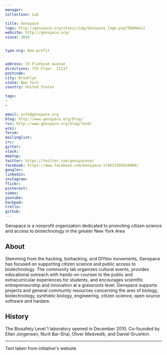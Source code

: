 ```yaml
---
manager:
collection: Lab

title: Genspace
logo: http://genspace.org/static/img/Genspace_logo.png?5B4RHexi
website: http://genspace.org/
since: 2010


type-org: Non-profit


address: 33 Flatbush Avenue
directions: 7th Floor. 11217
postcode:
city: Brooklyn
state: New York
country: United States

tags:
-
-

email: info@genspace.org
blog: http://www.genspace.org/blog/
rss: http://www.genspace.org/blog/feed/
wiki:
forum:
mailinglist:
irc:
gitter:
slack:
meetup:
twitter: https://twitter.com/genspacenyc
facebook: https://www.facebook.com/Genspace-174637505918889/
google+:
linkedin:
instagram:
flickr:
pinterest:
vimeo:
youtube:
hackpad:
trello:
github:
---
```

Genspace is a nonprofit organization dedicated to promoting citizen science and access to biotechnology in the greater New York Area

## About
Stemming from the hacking, biohacking, and DIYbio movements, Genspace has focused on supporting citizen science and public access to biotechnology. The community lab organizes cultural events, provides educational outreach with hands-on courses to the public and extracurricular experiences for students, and encourages scientific entrepreneurship and innovation at a grassroots level. Genspace supports projects and general community resources concerning the ares of biology, biotechnology, synthetic biology, engineering, citizen science, open source software and hardare.


## History
The Biosafety Level 1 laboratory opened in December 2010. Co-founded by  Ellen Jorgensen, Nurit Bar-Shai, Oliver Medvedik, and Daniel Grushkin.


---
Text taken from initiative's website
